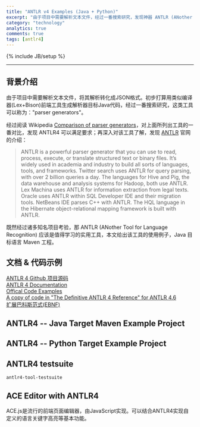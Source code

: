```yaml
---
title: "ANTLR v4 Examples (Java + Python)"
excerpt: "由于项目中需要解析文本文件，经过一番搜索研究，发现神器 ANTLR (ANother Tool for Language Recognition)，本文给出该工具的使用例子。"
category: "technology"
analytics: true
comments: true
tags: [antlr4]
---
```

{% include JB/setup %}

<!-- TODO -->

---

## 背景介绍

由于项目中需要解析文本文件，将其解析转化成JSON格式。初步打算用类似编译器(Lex+Bison)前端工具生成解析器目标Java代码，经过一番搜索研究，这类工具可以称为："parser generators"。

经过阅读 Wikipedia [Comparison of parser generators](https://en.wikipedia.org/wiki/Comparison_of_parser_generators)，对上面所列出工具的一番对比，发现 ANTLR4 可以满足要求；再深入对该工具了解，发现 [ANTLR](http://www.antlr.org/index.html) 官网的介绍：

> ANTLR is a powerful parser generator that you can use to read, process, execute, or translate structured text or binary files. It’s widely used in academia and industry to build all sorts of languages, tools, and frameworks. Twitter search uses ANTLR for query parsing, with over 2 billion queries a day. The languages for Hive and Pig, the data warehouse and analysis systems for Hadoop, both use ANTLR. Lex Machina uses ANTLR for information extraction from legal texts. Oracle uses ANTLR within SQL Developer IDE and their migration tools. NetBeans IDE parses C++ with ANTLR. The HQL language in the Hibernate object-relational mapping framework is built with ANTLR.

既然经过诸多知名项目考验，那 ANTLR (ANother Tool for Language Recognition) 应该是值得学习的实用工具，本文给出该工具的使用例子，Java 目标语言 Maven 工程。


## 文档 & 代码示例

[ANTLR 4 Github 项目源码](https://github.com/antlr/antlr4)  
[ANTLR 4 Documentation](https://github.com/antlr/antlr4/blob/master/doc/index.md)  
[Offical Code Examples](https://media.pragprog.com/titles/tpantlr2/code/tpantlr2-code.tgz)  
[A copy of code in "The Definitive ANTLR 4 Reference" for ANTLR 4.6](https://github.com/blindpirate/the-definitive-antlr4-reference-code)  
[扩展巴科斯范式(EBNF)](https://zh.wikipedia.org/wiki/%E6%89%A9%E5%B1%95%E5%B7%B4%E7%A7%91%E6%96%AF%E8%8C%83%E5%BC%8F)  

## ANTLR4 -- Java Target Maven Example Project

[]()  

## ANTLR4 -- Python Target Example Project


## ANTLR4 testsuite

[](https://github.com/antlr/antlr4) `antlr4-tool-testsuite`

## ACE Editor with ANTLR4

ACE.js是流行的前端页面编辑器，由JavaScript实现。可以结合ANTLR4实现自定义的语言关键字高亮等基本功能。

[](https://github.com/antlr/antlr4/blob/master/doc/ace-javascript-target.md)  
